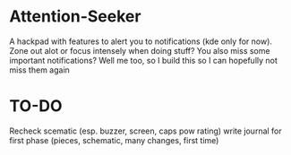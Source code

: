 # Attention-Seeker
A hackpad with features to alert you to notifications (kde only for now). Zone out alot or focus intensely when doing stuff? You also miss some important notifications? Well me too, so I build this so I can hopefully not miss them again

# TO-DO
Recheck scematic (esp. buzzer, screen, caps pow rating)
write journal for first phase (pieces, schematic, many changes, first time)
